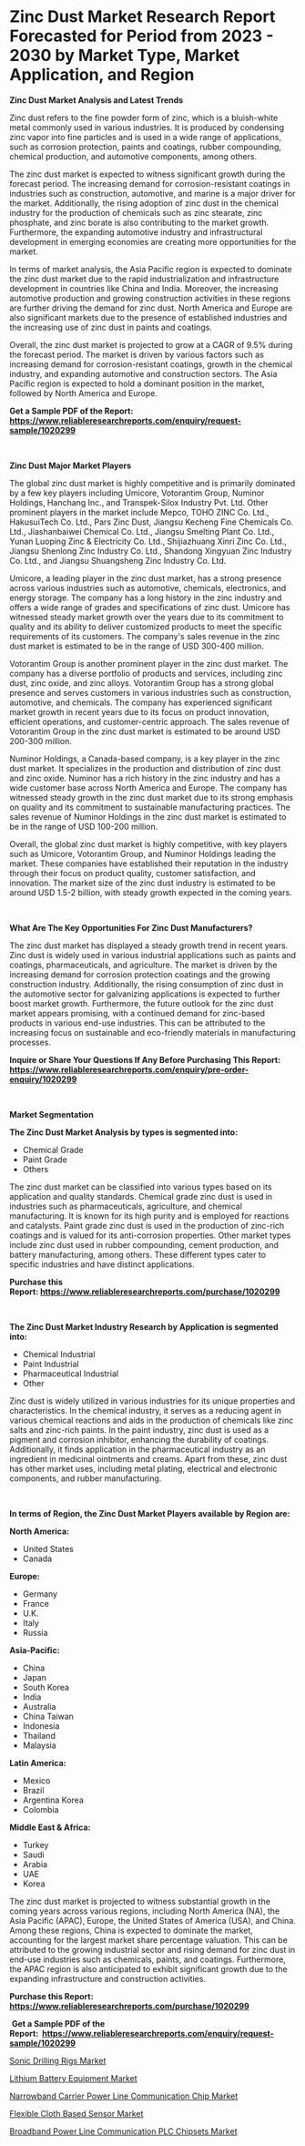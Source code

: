 <p><h1>Zinc Dust Market Research Report Forecasted for Period from 2023 -  2030 by Market Type, Market Application, and Region</h1></p><p><strong>Zinc Dust Market Analysis and Latest Trends</strong></p>
<p><p>Zinc dust refers to the fine powder form of zinc, which is a bluish-white metal commonly used in various industries. It is produced by condensing zinc vapor into fine particles and is used in a wide range of applications, such as corrosion protection, paints and coatings, rubber compounding, chemical production, and automotive components, among others.</p><p>The zinc dust market is expected to witness significant growth during the forecast period. The increasing demand for corrosion-resistant coatings in industries such as construction, automotive, and marine is a major driver for the market. Additionally, the rising adoption of zinc dust in the chemical industry for the production of chemicals such as zinc stearate, zinc phosphate, and zinc borate is also contributing to the market growth. Furthermore, the expanding automotive industry and infrastructural development in emerging economies are creating more opportunities for the market.</p><p>In terms of market analysis, the Asia Pacific region is expected to dominate the zinc dust market due to the rapid industrialization and infrastructure development in countries like China and India. Moreover, the increasing automotive production and growing construction activities in these regions are further driving the demand for zinc dust. North America and Europe are also significant markets due to the presence of established industries and the increasing use of zinc dust in paints and coatings.</p><p>Overall, the zinc dust market is projected to grow at a CAGR of 9.5% during the forecast period. The market is driven by various factors such as increasing demand for corrosion-resistant coatings, growth in the chemical industry, and expanding automotive and construction sectors. The Asia Pacific region is expected to hold a dominant position in the market, followed by North America and Europe.</p></p>
<p><strong>Get a Sample PDF of the Report:&nbsp; <a href="https://www.reliableresearchreports.com/enquiry/request-sample/1020299">https://www.reliableresearchreports.com/enquiry/request-sample/1020299</a></strong></p>
<p>&nbsp;</p>
<p><strong>Zinc Dust Major Market Players</strong></p>
<p><p>The global zinc dust market is highly competitive and is primarily dominated by a few key players including Umicore, Votorantim Group, Numinor Holdings, Hanchang Inc., and Transpek-Silox Industry Pvt. Ltd. Other prominent players in the market include Mepco, TOHO ZINC Co. Ltd., HakusuiTech Co. Ltd., Pars Zinc Dust, Jiangsu Kecheng Fine Chemicals Co. Ltd., Jiashanbaiwei Chemical Co. Ltd., Jiangsu Smelting Plant Co. Ltd., Yunan Luoping Zinc & Electricity Co. Ltd., Shijiazhuang Xinri Zinc Co. Ltd., Jiangsu Shenlong Zinc Industry Co. Ltd., Shandong Xingyuan Zinc Industry Co. Ltd., and Jiangsu Shuangsheng Zinc Industry Co. Ltd.</p><p>Umicore, a leading player in the zinc dust market, has a strong presence across various industries such as automotive, chemicals, electronics, and energy storage. The company has a long history in the zinc industry and offers a wide range of grades and specifications of zinc dust. Umicore has witnessed steady market growth over the years due to its commitment to quality and its ability to deliver customized products to meet the specific requirements of its customers. The company's sales revenue in the zinc dust market is estimated to be in the range of USD 300-400 million.</p><p>Votorantim Group is another prominent player in the zinc dust market. The company has a diverse portfolio of products and services, including zinc dust, zinc oxide, and zinc alloys. Votorantim Group has a strong global presence and serves customers in various industries such as construction, automotive, and chemicals. The company has experienced significant market growth in recent years due to its focus on product innovation, efficient operations, and customer-centric approach. The sales revenue of Votorantim Group in the zinc dust market is estimated to be around USD 200-300 million.</p><p>Numinor Holdings, a Canada-based company, is a key player in the zinc dust market. It specializes in the production and distribution of zinc dust and zinc oxide. Numinor has a rich history in the zinc industry and has a wide customer base across North America and Europe. The company has witnessed steady growth in the zinc dust market due to its strong emphasis on quality and its commitment to sustainable manufacturing practices. The sales revenue of Numinor Holdings in the zinc dust market is estimated to be in the range of USD 100-200 million.</p><p>Overall, the global zinc dust market is highly competitive, with key players such as Umicore, Votorantim Group, and Numinor Holdings leading the market. These companies have established their reputation in the industry through their focus on product quality, customer satisfaction, and innovation. The market size of the zinc dust industry is estimated to be around USD 1.5-2 billion, with steady growth expected in the coming years.</p></p>
<p>&nbsp;</p>
<p><strong>What Are The Key Opportunities For Zinc Dust Manufacturers?</strong></p>
<p><p>The zinc dust market has displayed a steady growth trend in recent years. Zinc dust is widely used in various industrial applications such as paints and coatings, pharmaceuticals, and agriculture. The market is driven by the increasing demand for corrosion protection coatings and the growing construction industry. Additionally, the rising consumption of zinc dust in the automotive sector for galvanizing applications is expected to further boost market growth. Furthermore, the future outlook for the zinc dust market appears promising, with a continued demand for zinc-based products in various end-use industries. This can be attributed to the increasing focus on sustainable and eco-friendly materials in manufacturing processes.</p></p>
<p><strong>Inquire or Share Your Questions If Any Before Purchasing This Report: <a href="https://www.reliableresearchreports.com/enquiry/pre-order-enquiry/1020299">https://www.reliableresearchreports.com/enquiry/pre-order-enquiry/1020299</a></strong></p>
<p>&nbsp;</p>
<p><strong>Market Segmentation</strong></p>
<p><strong>The Zinc Dust Market Analysis by types is segmented into:</strong></p>
<p><ul><li>Chemical Grade</li><li>Paint Grade</li><li>Others</li></ul></p>
<p><p>The zinc dust market can be classified into various types based on its application and quality standards. Chemical grade zinc dust is used in industries such as pharmaceuticals, agriculture, and chemical manufacturing. It is known for its high purity and is employed for reactions and catalysts. Paint grade zinc dust is used in the production of zinc-rich coatings and is valued for its anti-corrosion properties. Other market types include zinc dust used in rubber compounding, cement production, and battery manufacturing, among others. These different types cater to specific industries and have distinct applications.</p></p>
<p><strong>Purchase this Report:&nbsp;<a href="https://www.reliableresearchreports.com/purchase/1020299">https://www.reliableresearchreports.com/purchase/1020299</a></strong></p>
<p>&nbsp;</p>
<p><strong>The Zinc Dust Market Industry Research by Application is segmented into:</strong></p>
<p><ul><li>Chemical Industrial</li><li>Paint Industrial</li><li>Pharmaceutical Industrial</li><li>Other</li></ul></p>
<p><p>Zinc dust is widely utilized in various industries for its unique properties and characteristics. In the chemical industry, it serves as a reducing agent in various chemical reactions and aids in the production of chemicals like zinc salts and zinc-rich paints. In the paint industry, zinc dust is used as a pigment and corrosion inhibitor, enhancing the durability of coatings. Additionally, it finds application in the pharmaceutical industry as an ingredient in medicinal ointments and creams. Apart from these, zinc dust has other market uses, including metal plating, electrical and electronic components, and rubber manufacturing.</p></p>
<p>&nbsp;</p>
<p><strong>In terms of Region, the Zinc Dust Market Players available by Region are:</strong></p>
<p>
    <p> <strong> North America: </strong>
        <ul>
            <li>United States</li>
            <li>Canada</li>
        </ul>
        </p> 
    <p> <strong> Europe: </strong>
        <ul>
            <li>Germany</li>
            <li>France</li>
            <li>U.K.</li>
            <li>Italy</li>
            <li>Russia</li>
        </ul>
        </p> 
    <p> <strong> Asia-Pacific: </strong>
        <ul>
            <li>China</li>
            <li>Japan</li>
            <li>South Korea</li>
            <li>India</li>
            <li>Australia</li>
            <li>China Taiwan</li>
            <li>Indonesia</li>
            <li>Thailand</li>
            <li>Malaysia</li>
        </ul>
        </p> 
    <p> <strong> Latin America: </strong>
        <ul>
            <li>Mexico</li>
            <li>Brazil</li>
            <li>Argentina Korea</li>
            <li>Colombia</li>
        </ul>
        </p> 
    <p> <strong> Middle East & Africa: </strong>
        <ul>
            <li>Turkey</li>
            <li>Saudi</li>
            <li>Arabia</li>
            <li>UAE</li>
            <li>Korea</li>
        </ul>
    </p>
    </p>
<p><p>The zinc dust market is projected to witness substantial growth in the coming years across various regions, including North America (NA), the Asia Pacific (APAC), Europe, the United States of America (USA), and China. Among these regions, China is expected to dominate the market, accounting for the largest market share percentage valuation. This can be attributed to the growing industrial sector and rising demand for zinc dust in end-use industries such as chemicals, paints, and coatings. Furthermore, the APAC region is also anticipated to exhibit significant growth due to the expanding infrastructure and construction activities.</p></p>
<p><strong>Purchase this Report: <a href="https://www.reliableresearchreports.com/purchase/1020299">https://www.reliableresearchreports.com/purchase/1020299</a></strong></p>
<p>&nbsp;<strong>Get a Sample PDF of the Report:&nbsp;&nbsp;<a href="https://www.reliableresearchreports.com/enquiry/request-sample/1020299">https://www.reliableresearchreports.com/enquiry/request-sample/1020299</a></strong></p>
<p><strong></strong></p>
<p><p><a href="https://medium.com/@lowellgreen2023/sonic-drilling-rigs-market-outlook-industry-overview-and-forecast-2023-to-2030-d6a53a6681db">Sonic Drilling Rigs Market</a></p><p><a href="https://medium.com/@unamorgan6655/lithium-battery-equipment-market-competitive-analysis-market-trends-and-forecast-to-2030-c9faeb010298">Lithium Battery Equipment Market</a></p><p><a href="https://www.linkedin.com/pulse/narrowband-carrier-power-line-communication-chip-market-edg8c/">Narrowband Carrier Power Line Communication Chip Market</a></p><p><a href="https://www.linkedin.com/pulse/flexible-cloth-based-sensor-market-size-2023-2030-dakkc/">Flexible Cloth Based Sensor Market</a></p><p><a href="https://www.linkedin.com/pulse/broadband-power-line-communication-plc-chipsets-market-lybwc/">Broadband Power Line Communication PLC Chipsets Market</a></p></p>